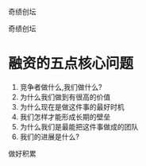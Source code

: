 奇绩创坛

奇绩创坛
# 融资的五点核心问题

1. 竞争者做什么,我们做什么?
2. 为什么我们做到有很高的价值
3. 为什么现在是做这件事的最好时机
4. 我们怎样才能形成长期的壁垒
5. 为什么我们是最能把这件事做成的团队
6. 我们的进展是什么?

做好积累 



